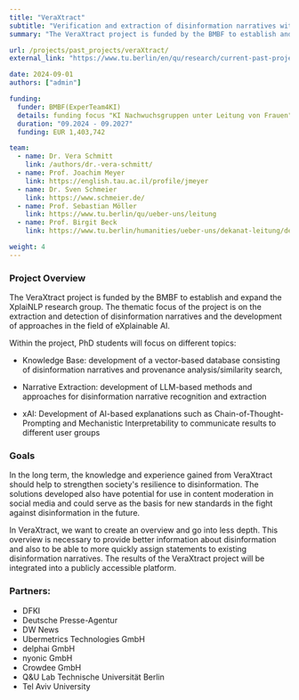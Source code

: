 ```yaml
---
title: "VeraXtract"
subtitle: "Verification and extraction of disinformation narratives with individualized explanations"
summary: "The VeraXtract project is funded by the BMBF to establish and expand the XplaiNLP research group. The thematic focus is on gaining a better understanding of disinformation narratives. The goal is to create a comprehensive overview of misinformation and disinformation in order to make it easier for citizens to access this information."

url: /projects/past_projects/veraXtract/
external_link: "https://www.tu.berlin/en/qu/research/current-past-projects/laufende-projekte/veraxtract"

date: 2024-09-01
authors: ["admin"]

funding:
  funder: BMBF(ExperTeam4KI)
  details: funding focus "KI Nachwuchsgruppen unter Leitung von Frauen" 
  duration: "09.2024 - 09.2027"
  funding: EUR 1,403,742 

team:
  - name: Dr. Vera Schmitt
    link: /authors/dr.-vera-schmitt/
  - name: Prof. Joachim Meyer
    link: https://english.tau.ac.il/profile/jmeyer
  - name: Dr. Sven Schmeier
    link: https://www.schmeier.de/
  - name: Prof. Sebastian Möller
    link: https://www.tu.berlin/qu/ueber-uns/leitung
  - name: Prof. Birgit Beck
    link: https://www.tu.berlin/humanities/ueber-uns/dekanat-leitung/dekanat

weight: 4
---
```


### Project Overview
The VeraXtract project is funded by the BMBF to establish and expand the XplaiNLP research group. The thematic focus of the project is on the extraction and detection of disinformation narratives and the development of approaches in the field of eXplainable AI.

Within the project, PhD students will focus on different topics:
- Knowledge Base: development of a vector-based database consisting of disinformation narratives and provenance analysis/similarity search,

- Narrative Extraction: development of LLM-based methods and approaches for disinformation narrative recognition and extraction

- xAI: Development of AI-based explanations such as Chain-of-Thought-Prompting and Mechanistic Interpretability to communicate results to different user groups

### Goals
In the long term, the knowledge and experience gained from VeraXtract should help to strengthen society's resilience to disinformation. The solutions developed also have potential for use in content moderation in social media and could serve as the basis for new standards in the fight against disinformation in the future.

In VeraXtract, we want to create an overview and go into less depth. This overview is necessary to provide better information about disinformation and also to be able to more quickly assign statements to existing disinformation narratives. The results of the VeraXtract project will be integrated into a publicly accessible platform.

### Partners:
- DFKI
- Deutsche Presse-Agentur
- DW News
- Ubermetrics Technologies GmbH
- delphai GmbH
- nyonic GmbH
- Crowdee GmbH
- Q&U Lab Technische Universität Berlin
- Tel Aviv University